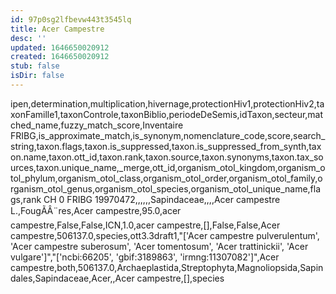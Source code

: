 ```yaml
---
id: 97p0sg2lfbevw443t3545lq
title: Acer Campestre
desc: ''
updated: 1646650020912
created: 1646650020912
stub: false
isDir: false
---
```

ipen,determination,multiplication,hivernage,protectionHiv1,protectionHiv2,taxonFamille1,taxonControle,taxonBiblio,periodeDeSemis,idTaxon,secteur,matched_name,fuzzy_match_score,Inventaire FRIBG,is_approximate_match,is_synonym,nomenclature_code,score,search_string,taxon.flags,taxon.is_suppressed,taxon.is_suppressed_from_synth,taxon.name,taxon.ott_id,taxon.rank,taxon.source,taxon.synonyms,taxon.tax_sources,taxon.unique_name,_merge,ott_id,organism_otol_kingdom,organism_otol_phylum,organism_otol_class,organism_otol_order,organism_otol_family,organism_otol_genus,organism_otol_species,organism_otol_unique_name,flags,rank
CH 0 FRIBG 19970472,,,,,,Sapindaceae,,,,Acer campestre L.,FougÃÂ¨res,Acer campestre,95.0,acer campestre,False,False,ICN,1.0,acer campestre,[],False,False,Acer campestre,506137.0,species,ott3.3draft1,"['Acer campestre pulverulentum', 'Acer campestre suberosum', 'Acer tomentosum', 'Acer trattinickii', 'Acer vulgare']","['ncbi:66205', 'gbif:3189863', 'irmng:11307082']",Acer campestre,both,506137.0,Archaeplastida,Streptophyta,Magnoliopsida,Sapindales,Sapindaceae,Acer,,Acer campestre,[],species
